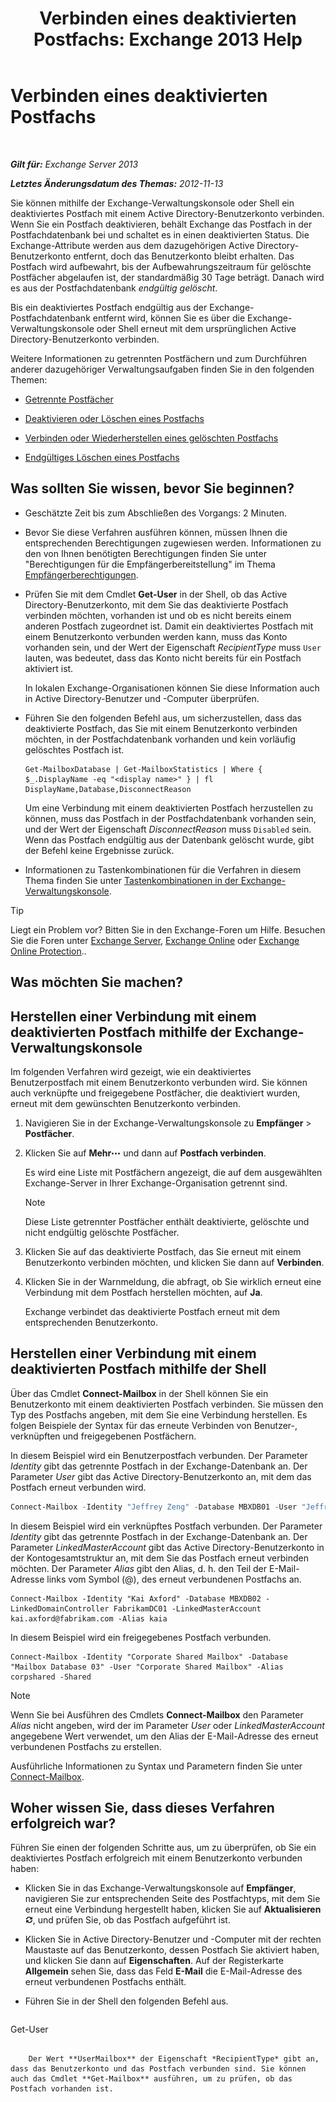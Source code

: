 ﻿---
title: 'Verbinden eines deaktivierten Postfachs: Exchange 2013 Help'
TOCTitle: Verbinden eines deaktivierten Postfachs
ms:assetid: a8abd399-75fd-4ee2-b2e4-634b55e4f79f
ms:mtpsurl: https://technet.microsoft.com/de-de/library/JJ863439(v=EXCHG.150)
ms:contentKeyID: 50554890
ms.date: 04/24/2018
mtps_version: v=EXCHG.150
ms.translationtype: HT
---

# Verbinden eines deaktivierten Postfachs

 

_**Gilt für:** Exchange Server 2013_

_**Letztes Änderungsdatum des Themas:** 2012-11-13_

Sie können mithilfe der Exchange-Verwaltungskonsole oder Shell ein deaktiviertes Postfach mit einem Active Directory-Benutzerkonto verbinden. Wenn Sie ein Postfach deaktivieren, behält Exchange das Postfach in der Postfachdatenbank bei und schaltet es in einen deaktivierten Status. Die Exchange-Attribute werden aus dem dazugehörigen Active Directory-Benutzerkonto entfernt, doch das Benutzerkonto bleibt erhalten. Das Postfach wird aufbewahrt, bis der Aufbewahrungszeitraum für gelöschte Postfächer abgelaufen ist, der standardmäßig 30 Tage beträgt. Danach wird es aus der Postfachdatenbank *endgültig gelöscht*.

Bis ein deaktiviertes Postfach endgültig aus der Exchange-Postfachdatenbank entfernt wird, können Sie es über die Exchange-Verwaltungskonsole oder Shell erneut mit dem ursprünglichen Active Directory-Benutzerkonto verbinden.

Weitere Informationen zu getrennten Postfächern und zum Durchführen anderer dazugehöriger Verwaltungsaufgaben finden Sie in den folgenden Themen:

  - [Getrennte Postfächer](disconnected-mailboxes-exchange-2013-help.md)

  - [Deaktivieren oder Löschen eines Postfachs](disable-or-delete-a-mailbox-exchange-2013-help.md)

  - [Verbinden oder Wiederherstellen eines gelöschten Postfachs](connect-or-restore-a-deleted-mailbox-exchange-2013-help.md)

  - [Endgültiges Löschen eines Postfachs](permanently-delete-a-mailbox-exchange-2013-help.md)

## Was sollten Sie wissen, bevor Sie beginnen?

  - Geschätzte Zeit bis zum Abschließen des Vorgangs: 2 Minuten.

  - Bevor Sie diese Verfahren ausführen können, müssen Ihnen die entsprechenden Berechtigungen zugewiesen werden. Informationen zu den von Ihnen benötigten Berechtigungen finden Sie unter "Berechtigungen für die Empfängerbereitstellung" im Thema [Empfängerberechtigungen](recipients-permissions-exchange-2013-help.md).

  - Prüfen Sie mit dem Cmdlet **Get-User** in der Shell, ob das Active Directory-Benutzerkonto, mit dem Sie das deaktivierte Postfach verbinden möchten, vorhanden ist und ob es nicht bereits einem anderen Postfach zugeordnet ist. Damit ein deaktiviertes Postfach mit einem Benutzerkonto verbunden werden kann, muss das Konto vorhanden sein, und der Wert der Eigenschaft *RecipientType* muss `User` lauten, was bedeutet, dass das Konto nicht bereits für ein Postfach aktiviert ist.
    
    In lokalen Exchange-Organisationen können Sie diese Information auch in Active Directory-Benutzer und -Computer überprüfen.

  - Führen Sie den folgenden Befehl aus, um sicherzustellen, dass das deaktivierte Postfach, das Sie mit einem Benutzerkonto verbinden möchten, in der Postfachdatenbank vorhanden und kein vorläufig gelöschtes Postfach ist.
    
        Get-MailboxDatabase | Get-MailboxStatistics | Where { $_.DisplayName -eq "<display name>" } | fl DisplayName,Database,DisconnectReason
    
    Um eine Verbindung mit einem deaktivierten Postfach herzustellen zu können, muss das Postfach in der Postfachdatenbank vorhanden sein, und der Wert der Eigenschaft *DisconnectReason* muss `Disabled` sein. Wenn das Postfach endgültig aus der Datenbank gelöscht wurde, gibt der Befehl keine Ergebnisse zurück.

  - Informationen zu Tastenkombinationen für die Verfahren in diesem Thema finden Sie unter [Tastenkombinationen in der Exchange-Verwaltungskonsole](keyboard-shortcuts-in-the-exchange-admin-center-exchange-online-protection-help.md).


> [!TIP]
> Liegt ein Problem vor? Bitten Sie in den Exchange-Foren um Hilfe. Besuchen Sie die Foren unter <A href="https://go.microsoft.com/fwlink/p/?linkid=60612">Exchange Server</A>, <A href="https://go.microsoft.com/fwlink/p/?linkid=267542">Exchange Online</A> oder <A href="https://go.microsoft.com/fwlink/p/?linkid=285351">Exchange Online Protection</A>..



## Was möchten Sie machen?

## Herstellen einer Verbindung mit einem deaktivierten Postfach mithilfe der Exchange-Verwaltungskonsole

Im folgenden Verfahren wird gezeigt, wie ein deaktiviertes Benutzerpostfach mit einem Benutzerkonto verbunden wird. Sie können auch verknüpfte und freigegebene Postfächer, die deaktiviert wurden, erneut mit dem gewünschten Benutzerkonto verbinden.

1.  Navigieren Sie in der Exchange-Verwaltungskonsole zu **Empfänger** \> **Postfächer**.

2.  Klicken Sie auf **Mehr**![Weitere Optionen (Symbol)](images/JJ150550.5381819e-3b21-4873-8714-e9b956290b28(EXCHG.150).gif "Weitere Optionen (Symbol)") und dann auf **Postfach verbinden**.
    
    Es wird eine Liste mit Postfächern angezeigt, die auf dem ausgewählten Exchange-Server in Ihrer Exchange-Organisation getrennt sind.
    

    > [!NOTE]
    > Diese Liste getrennter Postfächer enthält deaktivierte, gelöschte und nicht endgültig gelöschte Postfächer.



3.  Klicken Sie auf das deaktivierte Postfach, das Sie erneut mit einem Benutzerkonto verbinden möchten, und klicken Sie dann auf **Verbinden**.

4.  Klicken Sie in der Warnmeldung, die abfragt, ob Sie wirklich erneut eine Verbindung mit dem Postfach herstellen möchten, auf **Ja**.
    
    Exchange verbindet das deaktivierte Postfach erneut mit dem entsprechenden Benutzerkonto.

## Herstellen einer Verbindung mit einem deaktivierten Postfach mithilfe der Shell

Über das Cmdlet **Connect-Mailbox** in der Shell können Sie ein Benutzerkonto mit einem deaktivierten Postfach verbinden. Sie müssen den Typ des Postfachs angeben, mit dem Sie eine Verbindung herstellen. Es folgen Beispiele der Syntax für das erneute Verbinden von Benutzer-, verknüpften und freigegebenen Postfächern.

In diesem Beispiel wird ein Benutzerpostfach verbunden. Der Parameter *Identity* gibt das getrennte Postfach in der Exchange-Datenbank an. Der Parameter *User* gibt das Active Directory-Benutzerkonto an, mit dem das Postfach erneut verbunden wird.

```powershell
Connect-Mailbox -Identity "Jeffrey Zeng" -Database MBXDB01 -User "Jeffrey Zeng"
```

In diesem Beispiel wird ein verknüpftes Postfach verbunden. Der Parameter *Identity* gibt das getrennte Postfach in der Exchange-Datenbank an. Der Parameter *LinkedMasterAccount* gibt das Active Directory-Benutzerkonto in der Kontogesamtstruktur an, mit dem Sie das Postfach erneut verbinden möchten. Der Parameter *Alias* gibt den Alias, d. h. den Teil der E-Mail-Adresse links vom Symbol (@), des erneut verbundenen Postfachs an.

    Connect-Mailbox -Identity "Kai Axford" -Database MBXDB02 -LinkedDomainController FabrikamDC01 -LinkedMasterAccount kai.axford@fabrikam.com -Alias kaia

In diesem Beispiel wird ein freigegebenes Postfach verbunden.

    Connect-Mailbox -Identity "Corporate Shared Mailbox" -Database "Mailbox Database 03" -User "Corporate Shared Mailbox" -Alias corpshared -Shared


> [!NOTE]
> Wenn Sie bei Ausführen des Cmdlets <STRONG>Connect-Mailbox</STRONG> den Parameter <EM>Alias</EM> nicht angeben, wird der im Parameter <EM>User</EM> oder <EM>LinkedMasterAccount</EM> angegebene Wert verwendet, um den Alias der E-Mail-Adresse des erneut verbundenen Postfachs zu erstellen.



Ausführliche Informationen zu Syntax und Parametern finden Sie unter [Connect-Mailbox](https://technet.microsoft.com/de-de/library/aa997878\(v=exchg.150\)).

## Woher wissen Sie, dass dieses Verfahren erfolgreich war?

Führen Sie einen der folgenden Schritte aus, um zu überprüfen, ob Sie ein deaktiviertes Postfach erfolgreich mit einem Benutzerkonto verbunden haben:

  - Klicken Sie in das Exchange-Verwaltungskonsole auf **Empfänger**, navigieren Sie zur entsprechenden Seite des Postfachtyps, mit dem Sie erneut eine Verbindung hergestellt haben, klicken Sie auf **Aktualisieren**![Aktualisieren (Symbol)](images/Dn624163.85f271ca-32a4-426c-842a-d2172567099d(EXCHG.150).gif "Aktualisieren (Symbol)"), und prüfen Sie, ob das Postfach aufgeführt ist.

  - Klicken Sie in Active Directory-Benutzer und -Computer mit der rechten Maustaste auf das Benutzerkonto, dessen Postfach Sie aktiviert haben, und klicken Sie dann auf **Eigenschaften**. Auf der Registerkarte **Allgemein** sehen Sie, dass das Feld **E-Mail** die E-Mail-Adresse des erneut verbundenen Postfachs enthält.

  - Führen Sie in der Shell den folgenden Befehl aus.
    
    ```powershell
Get-User <identity>
```
    
    Der Wert **UserMailbox** der Eigenschaft *RecipientType* gibt an, dass das Benutzerkonto und das Postfach verbunden sind. Sie können auch das Cmdlet **Get-Mailbox** ausführen, um zu prüfen, ob das Postfach vorhanden ist.

